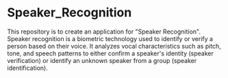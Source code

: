# Speaker_Recognition
This repository is to create an application for "Speaker Recognition".
Speaker recognition is a biometric technology used to identify or verify a person based on their voice.
It analyzes vocal characteristics such as pitch, tone, and speech patterns to either confirm a speaker's identity (speaker verification) or identify an unknown speaker from a group (speaker identification).
